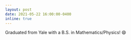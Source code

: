 ```yaml
---
layout: post
date: 2021-05-22 16:00:00-0400
inline: true
---
```


Graduated from Yale with a B.S. in Mathematics/Physics! :smile: